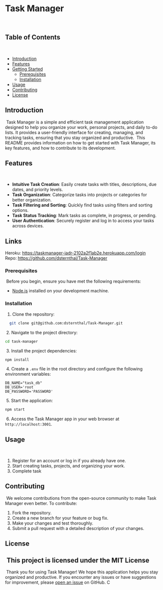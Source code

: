 
# Task Manager 
​
## Table of Contents
​
- [Introduction](#introduction)
- [Features](#features)
- [Getting Started](#getting-started)
  - [Prerequisites](#prerequisites)
  - [Installation](#installation)
- [Usage](#usage)
- [Contributing](#contributing)
- [License](#license)
​
## Introduction
​
Task Manager is a simple and efficient task management application designed to help you organize your work, personal projects, and daily to-do lists. It provides a user-friendly interface for creating, managing, and tracking tasks, ensuring that you stay organized and productive.
​
This README provides information on how to get started with Task Manager, its key features, and how to contribute to its development.
​
## Features
​
- **Intuitive Task Creation**: Easily create tasks with titles, descriptions, due dates, and priority levels.
- **Task Organization**: Categorize tasks into projects or categories for better organization.
- **Task Filtering and Sorting**: Quickly find tasks using filters and sorting options.
- **Task Status Tracking**: Mark tasks as complete, in progress, or pending.
- **User Authentication**: Securely register and log in to access your tasks across devices.
​
## Links
 Heroku: https://taskmanager-iadr-2102a2f1ab2e.herokuapp.com/login
 Repo: https://github.com/dsternthal/Task-Manager
​
### Prerequisites
​
Before you begin, ensure you have met the following requirements:
​
- [Node.js](https://nodejs.org/) installed on your development machine.
​
### Installation
1. Clone the repository:
 ```bash
   git clone git@github.com:dsternthal/Task-Manager.git
   ```
​
2. Navigate to the project directory:
​
   ```bash
   cd task-manager
   ```
​
3. Install the project dependencies:
​
   ```bash
   npm install
   ```
​
4. Create a `.env` file in the root directory and configure the following environment variables:
​
   ```env
   DB_NAME="task_db"
   DB_USER='root
   DB_PASSWORD='PASSWORD'
   ```
​
5. Start the application:
​
   ```bash
   npm start
   ```
​
6. Access the Task Manager app in your web browser at `http://localhost:3001`.
​
## Usage
​
1. Register for an account or log in if you already have one.
2. Start creating tasks, projects, and organizing your work.
3. Complete task 
​
​
## Contributing
​
We welcome contributions from the open-source community to make Task Manager even better. To contribute:
​
1. Fork the repository.
2. Create a new branch for your feature or bug fix.
3. Make your changes and test thoroughly.
4. Submit a pull request with a detailed description of your changes.
​
## License
​
This project is licensed under the MIT License 
​
---
​
Thank you for using Task Manager! We hope this application helps you stay organized and productive. If you encounter any issues or have suggestions for improvement, please [open an issue](https://github.com/dsternthal/Task-Manager/issues) on GitHub.
C